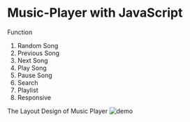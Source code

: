 # Music-Player with JavaScript

Function
1) Random Song
2) Previous Song
3) Next Song
4) Play Song
5) Pause Song
6) Search
7) Playlist
8) Responsive

The Layout Design of Music Player
![demo](https://izaass.github.io/demo.gif)
